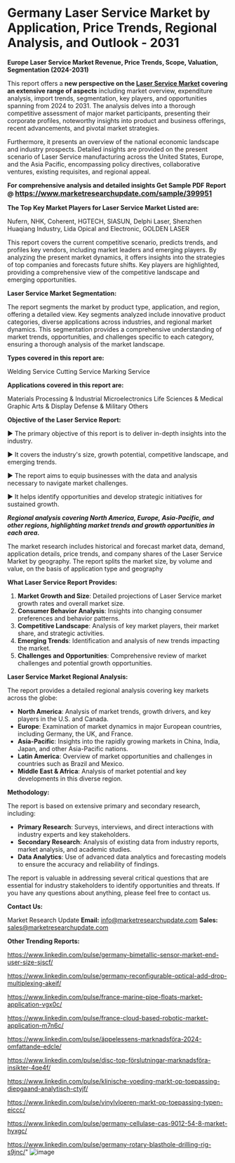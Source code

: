 # Germany Laser Service Market by Application, Price Trends, Regional Analysis, and Outlook - 2031

<strong>Europe Laser Service Market Revenue, Price Trends, Scope, Valuation, Segmentation (2024-2031)</strong>

This report offers a <strong>new perspective on the <a href=https://www.marketresearchupdate.com/sample/399951>Laser Service Market</a> covering an extensive range of aspects</strong> including market overview, expenditure analysis, import trends, segmentation, key players, and opportunities spanning from 2024 to 2031. The analysis delves into a thorough competitive assessment of major market participants, presenting their corporate profiles, noteworthy insights into product and business offerings, recent advancements, and pivotal market strategies.

Furthermore, it presents an overview of the national economic landscape and industry prospects. Detailed insights are provided on the present scenario of Laser Service manufacturing across the United States, Europe, and the Asia Pacific, encompassing policy directives, collaborative ventures, existing requisites, and regional appeal.

<strong>For comprehensive analysis and detailed insights Get Sample PDF Report @ <a href=https://www.marketresearchupdate.com/sample/399951><font size=3 color=#0000ff>https://www.marketresearchupdate.com/sample/399951</font></a></strong>

<strong>The Top Key Market Players for Laser Service Market Listed are:</strong>

Nufern, NHK, Coherent, HGTECH, SIASUN, Delphi Laser, Shenzhen Huaqiang Industry, Lida Opical and Electronic, GOLDEN LASER

This report covers the current competitive scenario, predicts trends, and profiles key vendors, including market leaders and emerging players. By analyzing the present market dynamics, it offers insights into the strategies of top companies and forecasts future shifts. Key players are highlighted, providing a comprehensive view of the competitive landscape and emerging opportunities.

<strong>Laser Service Market Segmentation:</strong>

The report segments the market by product type, application, and region, offering a detailed view. Key segments analyzed include innovative product categories, diverse applications across industries, and regional market dynamics. This segmentation provides a comprehensive understanding of market trends, opportunities, and challenges specific to each category, ensuring a thorough analysis of the market landscape.

<strong>Types covered in this report are:</strong>

Welding Service
Cutting Service
Marking Service

<strong>Applications covered in this report are:</strong>

Materials Processing & Industrial
Microelectronics
Life Sciences & Medical
Graphic Arts & Display
Defense & Military
Others

<strong>Objective of the Laser Service Report:</strong>

▶ The primary objective of this report is to deliver in-depth insights into the industry.

▶ It covers the industry's size, growth potential, competitive landscape, and emerging trends.

▶ The report aims to equip businesses with the data and analysis necessary to navigate market challenges.

▶ It helps identify opportunities and develop strategic initiatives for sustained growth.

<strong><em>Regional analysis covering North America, Europe, Asia-Pacific, and other regions, highlighting market trends and growth opportunities in each area.</em></strong>

The market research includes historical and forecast market data, demand, application details, price trends, and company shares of the Laser Service Market by geography. The report splits the market size, by volume and value, on the basis of application type and geography

<strong>What Laser Service Report Provides:</strong>
<ol>
  <li><strong>Market Growth and Size</strong>: Detailed projections of Laser Service market growth rates and overall market size.</li>
  <li><strong>Consumer Behavior Analysis</strong>: Insights into changing consumer preferences and behavior patterns.</li>
  <li><strong>Competitive Landscape</strong>: Analysis of key market players, their market share, and strategic activities.</li>
  <li><strong>Emerging Trends</strong>: Identification and analysis of new trends impacting the market.</li>
  <li><strong>Challenges and Opportunities</strong>: Comprehensive review of market challenges and potential growth opportunities.</li>
</ol>

<strong>Laser Service Market Regional Analysis:</strong>

The report provides a detailed regional analysis covering key markets across the globe:
<ul>
  <li><strong>North America</strong>: Analysis of market trends, growth drivers, and key players in the U.S. and Canada.</li>
  <li><strong>Europe</strong>: Examination of market dynamics in major European countries, including Germany, the UK, and France.</li>
  <li><strong>Asia-Pacific</strong>: Insights into the rapidly growing markets in China, India, Japan, and other Asia-Pacific nations.</li>
  <li><strong>Latin America</strong>: Overview of market opportunities and challenges in countries such as Brazil and Mexico.</li>
  <li><strong>Middle East &amp; Africa</strong>: Analysis of market potential and key developments in this diverse region.</li>
</ul>

<strong>Methodology:</strong>

The report is based on extensive primary and secondary research, including:
<ul>
  <li><strong>Primary Research</strong>: Surveys, interviews, and direct interactions with industry experts and key stakeholders.</li>
  <li><strong>Secondary Research</strong>: Analysis of existing data from industry reports, market analysis, and academic studies.</li>
  <li><strong>Data Analytics</strong>: Use of advanced data analytics and forecasting models to ensure the accuracy and reliability of findings.</li>
</ul>
The report is valuable in addressing several critical questions that are essential for industry stakeholders to identify opportunities and threats. If you have any questions about anything, please feel free to contact us.

<strong>Contact Us:</strong>

Market Research Update
<strong>Email:</strong> info@marketresearchupdate.com
<strong>Sales:</strong> sales@marketresearchupdate.com

<strong>Other Trending Reports:</strong>

<a href=https://www.linkedin.com/pulse/germany-bimetallic-sensor-market-end-user-size-sjscf/>https://www.linkedin.com/pulse/germany-bimetallic-sensor-market-end-user-size-sjscf/</a>

<a href=https://www.linkedin.com/pulse/germany-reconfigurable-optical-add-drop-multiplexing-akeif/>https://www.linkedin.com/pulse/germany-reconfigurable-optical-add-drop-multiplexing-akeif/</a>

<a href=https://www.linkedin.com/pulse/france-marine-pipe-floats-market-application-vgx0c/>https://www.linkedin.com/pulse/france-marine-pipe-floats-market-application-vgx0c/</a>

<a href=https://www.linkedin.com/pulse/france-cloud-based-robotic-market-application-m7n6c/>https://www.linkedin.com/pulse/france-cloud-based-robotic-market-application-m7n6c/</a>

<a href=https://www.linkedin.com/pulse/äppelessens-marknadsföra-2024-omfattande-edcle/>https://www.linkedin.com/pulse/äppelessens-marknadsföra-2024-omfattande-edcle/</a>

<a href=https://www.linkedin.com/pulse/disc-top-förslutningar-marknadsföra-insikter-4qe4f/>https://www.linkedin.com/pulse/disc-top-förslutningar-marknadsföra-insikter-4qe4f/</a>

<a href=https://www.linkedin.com/pulse/klinische-voeding-markt-op-toepassing-diepgaand-analytisch-ctyjf/>https://www.linkedin.com/pulse/klinische-voeding-markt-op-toepassing-diepgaand-analytisch-ctyjf/</a>

<a href=https://www.linkedin.com/pulse/vinylvloeren-markt-op-toepassing-typen-eiccc/>https://www.linkedin.com/pulse/vinylvloeren-markt-op-toepassing-typen-eiccc/</a>

<a href=https://www.linkedin.com/pulse/germany-cellulase-cas-9012-54-8-market-hyxgc/>https://www.linkedin.com/pulse/germany-cellulase-cas-9012-54-8-market-hyxgc/</a>

<a href=https://www.linkedin.com/pulse/germany-rotary-blasthole-drilling-rig-s9jnc/>https://www.linkedin.com/pulse/germany-rotary-blasthole-drilling-rig-s9jnc/</a>"
![image](https://github.com/user-attachments/assets/cf18958a-c731-4350-876f-ec23730b19ab)

